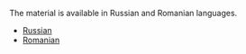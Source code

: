 The material is available in Russian and Romanian languages.

* [Russian](fwad02.ru.md)
* [Romanian](fwad02.ro.md)